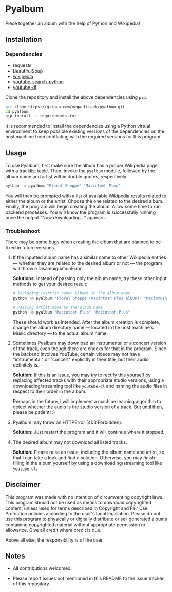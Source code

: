 # Pyalbum

Piece together an album with the help of Python and Wikipedia!

## Installation

### Dependencies

* requests
* BeautifulSoup
* [wikipedia](https://github.com/goldsmith/Wikipedia)
* [youtube-search-python](https://github.com/alexmercerind/youtube-search-python)
* [youtube-dl](https://github.com/ytdl-org/youtube-dl)

Clone the repository and install the above dependencies using `pip`.

```bash
git clone https://github.com/megaultraok/pyalbum.git
cd pyalbum
pip install -r requirements.txt
```

It is recommended to install the dependencies using a Python virtual
environment to keep possible existing versions of the dependencies on the host
machine from conflicting with the required versions for this program.

## Usage

To use Pyalbum, first make sure the album has a proper Wikipedia page
with a tracklist table. Then, invoke the `pyalbum` module, followed by the album
name and artist within double quotes, respectively.

```bash
python -m pyalbum "Floral Shoppe" "Macintosh Plus"
```
You will then be prompted with a list of available Wikipedia results related to
either the album or the artist. Choose the one related to the desired album.
Finally, the program will begin creating the album. Allow some time to
run backend processes. You will know the program is successfully running
once the output "Now downloading..." appears.

### Troubleshoot

There may be some bugs when creating the album that are planned to be fixed in
future versions.

1. If the inputted album name has a similar name to other Wikipedia entries
&mdash; whether they are related to the desired album or not &mdash; the program
will throw a DisambiguationError.

    **Solutions:** Instead of passing only the album name, try these other input
    methods to get your desired result:

    ```bash
    # Including (<artist name> album) in the album name
    python -m pyalbum "Floral Shoppe (Macintosh Plus album)" "Macintosh Plus"
    ```

    ```bash
    # Passing artist name as the album name
    python -m pyalbum "Macintosh Plus" "Macintosh Plus"
    ```

    These should work as intended. After the album creation is complete, change
    the album directory name &mdash; located in the host machine's Music directory
    &mdash; to the actual album name.

2. Sometimes Pyalbum may download an instrumental or a concert version of the
track, even though there are checks for that in the program. Since the backend
involves YouTube, certain videos may not have "instrumental" or "concert"
explicitly in their title, but their audio definitely is.

    **Solution:** If this is an issue, you may try to rectify this yourself by
    replacing affected tracks with their appropriate studio versions, using a
    downloading/streaming tool like `youtube-dl` and naming the audio files in
    respect to their order in the album.

    Perhaps in the future, I will implement a machine learning algorithm to
    detect whether the audio is the studio version of a track. But until then,
    please be patient! :)

3. Pyalbum may throw an HTTPError (403 Forbidden).

    **Solution:** Just restart the program and it will continue where it stopped.

4. The desired album may not download all listed tracks.

    **Solution:** Please raise an issue, including the album name and artist, so
    that I can take a look and find a solution. Otherwise, you may finish filling
    in the album yourself by using a downloading/streaming tool like `youtube-dl`.

## Disclaimer

This program was made with no intention of circumventing copyright laws. This
program should not be used as means to download copyrighted content, unless used
for terms described in Copyright and Fair Use Protection policies according to
the user's local legislation. Please do not use this program to physically or
digitally distribute or sell generated albums containing copyrighted material
without appropriate permission or allowance. Give all credit where credit is due.

Above all else, the responsibility is of the user.

## Notes

* All contributions welcomed.

* Please report issues not mentioned in this README to the issue tracker of this
 repository.
